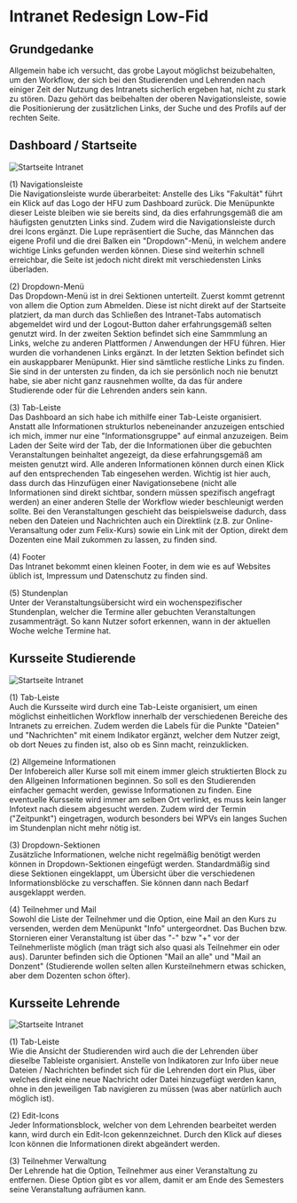 # Intranet Redesign Low-Fid

## Grundgedanke

Allgemein habe ich versucht, das grobe Layout möglichst beizubehalten, um den Workflow, der sich bei den Studierenden und Lehrenden nach einiger Zeit der Nutzung des Intranets sicherlich ergeben hat, nicht zu stark zu stören. Dazu gehört das beibehalten der oberen Navigationsleiste, sowie die Positionierung der zusätzlichen Links, der Suche und des Profils auf der rechten Seite.

## Dashboard / Startseite

![Startseite Intranet](https://ninahecht.github.io/IFD-WiSe20-21/aufgabe2/res/intranet-startseite.jpg)

(1) Navigationsleiste  
Die Navigationsleiste wurde überarbeitet: Anstelle des Liks "Fakultät" führt ein Klick auf das Logo der HFU zum Dashboard zurück. Die Menüpunkte dieser Leiste bleiben wie sie bereits sind, da dies erfahrungsgemäß die am häufigsten genutzten Links sind. Zudem wird die Navigationsleiste durch drei Icons ergänzt. Die Lupe repräsentiert die Suche, das Männchen das eigene Profil und die drei Balken ein "Dropdown"-Menü, in welchem andere wichtige Links gefunden werden können. Diese sind weiterhin schnell erreichbar, die Seite ist jedoch nicht direkt mit verschiedensten Links überladen.

(2) Dropdown-Menü  
Das Dropdown-Menü ist in drei Sektionen unterteilt. Zuerst kommt getrennt von allem die Option zum Abmelden. Diese ist nicht direkt auf der Startseite platziert, da man durch das Schließen des Intranet-Tabs automatisch abgemeldet wird und der Logout-Button daher erfahrungsgemäß selten genutzt wird. In der zweiten Sektion befindet sich eine Sammmlung an Links, welche zu anderen Plattformen / Anwendungen der HFU führen. Hier wurden die vorhandenen Links ergänzt. In der letzten Sektion befindet sich ein auskappbarer Menüpunkt. Hier sind sämtliche restliche Links zu finden. Sie sind in der untersten zu finden, da ich sie persönlich noch nie benutzt habe, sie aber nicht ganz rausnehmen wollte, da das für andere Studierende oder für die Lehrenden anders sein kann.

(3) Tab-Leiste  
Das Dashboard an sich habe ich mithilfe einer Tab-Leiste organisiert. Anstatt alle Informationen strukturlos nebeneinander anzuzeigen entschied ich mich, immer nur eine "Informationsgruppe" auf einmal anzuzeigen. Beim Laden der Seite wird der Tab, der die Informationen über die gebuchten Veranstaltungen beinhaltet angezeigt, da diese erfahrungsgemäß am meisten genutzt wird. Alle anderen Informationen können durch einen Klick auf den entsprechenden Tab eingesehen werden. Wichtig ist hier auch, dass durch das Hinzufügen einer Navigationsebene (nicht alle Informationen sind direkt sichtbar, sondern müssen spezifisch angefragt werden) an einer anderen Stelle der Workflow wieder beschleunigt werden sollte. Bei den Veranstaltungen geschieht das beispielsweise dadurch, dass neben den Dateien und Nachrichten auch ein Direktlink (z.B. zur Online-Veransaltung oder zum Felix-Kurs) sowie ein Link mit der Option, direkt dem Dozenten eine Mail zukommen zu lassen, zu finden sind.

(4) Footer   
Das Intranet bekommt einen kleinen Footer, in dem wie es auf Websites üblich ist, Impressum und Datenschutz zu finden sind.

(5) Stundenplan  
Unter der Veranstaltungsübersicht wird ein wochenspezifischer Stundenplan, welcher die Termine aller gebuchten Veranstaltungen zusammenträgt. So kann Nutzer sofort erkennen, wann in der aktuellen Woche welche Termine hat.

## Kursseite Studierende

![Startseite Intranet](https://ninahecht.github.io/IFD-WiSe20-21/aufgabe2/res/intranet-kursseite-studierende.jpg)

(1) Tab-Leiste  
Auch die Kursseite wird durch eine Tab-Leiste organisiert, um einen möglichst einheitlichen Workflow innerhalb der verschiedenen Bereiche des Intranets zu erreichen. Zudem werden die Labels für die Punkte "Dateien" und "Nachrichten" mit einem Indikator ergänzt, welcher dem Nutzer zeigt, ob dort Neues zu finden ist, also ob es Sinn macht, reinzuklicken.

(2) Allgemeine Informationen  
Der Infobereich aller Kurse soll mit einem immer gleich struktierten Block zu den Allgeinen Informationen beginnen. So soll es den Studierenden einfacher gemacht werden, gewisse Informationen zu finden. Eine eventuelle Kursseite wird immer am selben Ort verlinkt, es muss kein langer Infotext nach diesem abgesucht werden. Zudem wird der Termin ("Zeitpunkt") eingetragen, wodurch besonders bei WPVs ein langes Suchen im Stundenplan nicht mehr nötig ist.

(3) Dropdown-Sektionen  
Zusätzliche Informationen, welche nicht regelmäßig benötigt werden können in Dropdown-Sektionen eingefügt werden. Standardmäßig sind diese Sektionen eingeklappt, um Übersicht über die verschiedenen Informationsblöcke zu verschaffen. Sie können dann nach Bedarf ausgeklappt werden.

(4) Teilnehmer und Mail  
Sowohl die Liste der Teilnehmer und die Option, eine Mail an den Kurs zu versenden, werden dem Menüpunkt "Info" untergeordnet. Das Buchen bzw. Stornieren einer Veranstaltung ist über das "-" bzw "+" vor der Teilnehmerliste möglich (man trägt sich also quasi als Teilnehmer ein oder aus). Darunter befinden sich die Optionen "Mail an alle" und "Mail an Donzent" (Studierende wollen selten allen Kursteilnehmern etwas schicken, aber dem Dozenten schon öfter).

## Kursseite Lehrende

![Startseite Intranet](https://ninahecht.github.io/IFD-WiSe20-21/aufgabe2/res/intranet-kursseite-lehrende.jpg)

(1) Tab-Leiste  
Wie die Ansicht der Studierenden wird auch die der Lehrenden über dieselbe Tableiste organisiert. Anstelle von Indikatoren zur Info über neue Dateien / Nachrichten befindet sich für die Lehrenden dort ein Plus, über welches direkt eine neue Nachricht oder Datei hinzugefügt werden kann, ohne in den jeweiligen Tab navigieren zu müssen (was aber natürlich auch möglich ist).

(2) Edit-Icons  
Jeder Informationsblock, welcher von dem Lehrenden bearbeitet werden kann, wird durch ein Edit-Icon gekennzeichnet. Durch den Klick auf dieses Icon können die Informationen direkt abgeändert werden. 

(3) Teilnehmer Verwaltung  
Der Lehrende hat die Option, Teilnehmer aus einer Veranstaltung zu entfernen. Diese Option gibt es vor allem, damit er am Ende des Semesters seine Veranstaltung aufräumen kann.